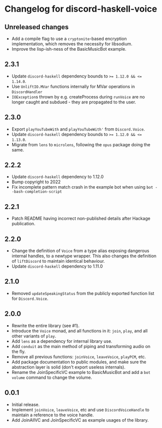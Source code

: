 # Changelog for discord-haskell-voice

## Unreleased changes

- Add a compile flag to use a `cryptonite`-based encryption implementation, which removes the necessity for libsodium.
- Improve the lisp-ish-ness of the BasicMusicBot example.

## 2.3.1

- Update `discord-haskell` dependency bounds to `>= 1.12.0 && <= 1.14.0`.
- Use `UnliftIO.MVar` functions internally for MVar operations in `DiscordHandler`
- `IOException`s thrown by e.g. createProcess during `runVoice` are no longer caught and subdued - they are propagated to the user.

## 2.3.0

- Export `playYouTubeWith` and `playYouTubeWith'` from `Discord.Voice`.
- Update `discord-haskell` dependency bounds to `>= 1.12.0 && <= 1.13.0`.
- Migrate from `lens` to `microlens`, following the `opus` package doing the same.

## 2.2.2

- Update `discord-haskell` dependency to 1.12.0
- Bump copyright to 2022
- Fix incomplete pattern match crash in the example bot when using `bot --bash-completion-script`

## 2.2.1

- Patch README having incorrect non-published details after Hackage publication.

## 2.2.0

- Change the definition of `Voice` from a type alias exposing dangerous internal handles, to a newtype wrapper. This also changes the definition of `liftDiscord` to maintain identical behaviour.
- Update `discord-haskell` dependency to 1.11.0

## 2.1.0

- Removed `updateSpeakingStatus` from the publicly exported function list for `Discord.Voice`.

## 2.0.0

- Rewrite the entire library (see #1).
- Introduce the `Voice` monad, and all functions in it: `join`, `play`, and all other variants of `play`.
- Add `lens` as a dependency for internal library use.
- Add `conduit` as the main method of piping and transforming audio on the fly.
- Remove all previous functions: `joinVoice`, `leaveVoice`, `playPCM`, etc.
- Add package documentation to public modules, and make sure the abstraction layer is solid (don't export useless internals).
- Rename the JoinSpecificVC example to BasicMusicBot and add a `bot volume` command to change the volume.

## 0.0.1

- Initial release.
- Implement `joinVoice`, `leaveVoice`, etc and use `DiscordVoiceHandle` to maintain a reference to the voice handle.
- Add JoinAllVC and JoinSpecificVC as example usages of the library.
